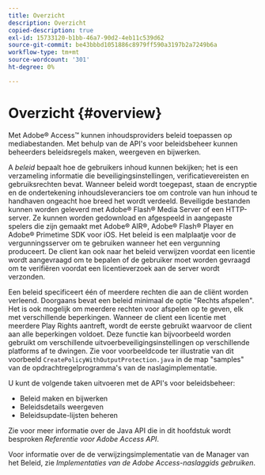 ```yaml
---
title: Overzicht
description: Overzicht
copied-description: true
exl-id: 15733120-b1bb-46a7-90d2-4eb11c539d62
source-git-commit: be43bbbd1051886c8979ff590a3197b2a7249b6a
workflow-type: tm+mt
source-wordcount: '301'
ht-degree: 0%

---
```


# Overzicht  {#overview}

Met Adobe® Access™ kunnen inhoudsproviders beleid toepassen op mediabestanden. Met behulp van de API&#39;s voor beleidsbeheer kunnen beheerders beleidsregels maken, weergeven en bijwerken.

A *beleid* bepaalt hoe de gebruikers inhoud kunnen bekijken; het is een verzameling informatie die beveiligingsinstellingen, verificatievereisten en gebruiksrechten bevat. Wanneer beleid wordt toegepast, staan de encryptie en de ondertekening inhoudsleveranciers toe om controle van hun inhoud te handhaven ongeacht hoe breed het wordt verdeeld. Beveiligde bestanden kunnen worden geleverd met Adobe® Flash® Media Server of een HTTP-server. Ze kunnen worden gedownload en afgespeeld in aangepaste spelers die zijn gemaakt met Adobe® AIR®, Adobe® Flash® Player en Adobe® Primetime SDK voor iOS. Het beleid is een malplaatje voor de vergunningsserver om te gebruiken wanneer het een vergunning produceert. De client kan ook naar het beleid verwijzen voordat een licentie wordt aangevraagd om te bepalen of de gebruiker moet worden gevraagd om te verifiëren voordat een licentieverzoek aan de server wordt verzonden.

Een beleid specificeert één of meerdere rechten die aan de cliënt worden verleend. Doorgaans bevat een beleid minimaal de optie &quot;Rechts afspelen&quot;. Het is ook mogelijk om meerdere rechten voor afspelen op te geven, elk met verschillende beperkingen. Wanneer de client een licentie met meerdere Play Rights aantreft, wordt de eerste gebruikt waarvoor de client aan alle beperkingen voldoet. Deze functie kan bijvoorbeeld worden gebruikt om verschillende uitvoerbeveiligingsinstellingen op verschillende platforms af te dwingen. Zie voor voorbeeldcode ter illustratie van dit voorbeeld `CreatePolicyWithOutputProtection.java` in de map &quot;samples&quot; van de opdrachtregelprogramma&#39;s van de naslagimplementatie.

U kunt de volgende taken uitvoeren met de API&#39;s voor beleidsbeheer:

* Beleid maken en bijwerken
* Beleidsdetails weergeven
* Beleidsupdate-lijsten beheren

Zie voor meer informatie over de Java API die in dit hoofdstuk wordt besproken *Referentie voor Adobe Access API*.

Voor informatie over de de verwijzingsimplementatie van de Manager van het Beleid, zie *Implementaties van de Adobe Access-naslaggids gebruiken*.
